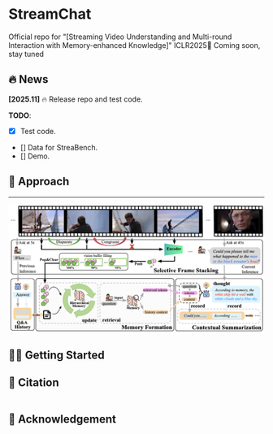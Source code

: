 # StreamChat 
Official repo for "[Streaming Video Understanding and Multi-round Interaction with Memory-enhanced Knowledge]" ICLR2025🎉
Coming soon, stay tuned

## 🔥 News
**[2025.11]** 🔥 Release repo and test code.

**TODO**:
- [X] Test code.
- [] Data for StreaBench.
- [] Demo.

## 🚩 Approach
___
![framework](pic/arch.png)

## 🏃‍♂️ Getting Started

## 🌟 Citation
```
```
## 🤗 Acknowledgement
